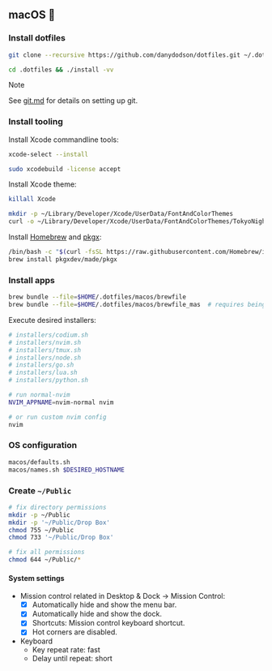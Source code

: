 ## macOS 🍎

### Install dotfiles

```bash
git clone --recursive https://github.com/danydodson/dotfiles.git ~/.dotfiles

cd .dotfiles && ./install -vv
```

> [!NOTE]
>
> See [git.md](git.md) for details on setting up git.

### Install tooling

Install Xcode commandline tools:

```bash
xcode-select --install

sudo xcodebuild -license accept
```

Install Xcode theme:

```bash
killall Xcode

mkdir -p ~/Library/Developer/Xcode/UserData/FontAndColorThemes
curl -o ~/Library/Developer/Xcode/UserData/FontAndColorThemes/TokyoNight.xccolortheme https://raw.githubusercontent.com/mesqueeb/TokyoNightXcodeTheme/refs/heads/main/TokyoNight.xccolortheme
```

Install [Homebrew](https://brew.sh/) and [pkgx](https://pkgx.sh):

```bash
/bin/bash -c "$(curl -fsSL https://raw.githubusercontent.com/Homebrew/install/HEAD/install.sh)"
brew install pkgxdev/made/pkgx
```

### Install apps

```bash
brew bundle --file=$HOME/.dotfiles/macos/brewfile
brew bundle --file=$HOME/.dotfiles/macos/brewfile_mas  # requires being logged into the App Store
```

Execute desired installers:

```bash
# installers/codium.sh
# installers/nvim.sh
# installers/tmux.sh
# installers/node.sh
# installers/go.sh
# installers/lua.sh
# installers/python.sh

# run normal-nvim
NVIM_APPNAME=nvim-normal nvim

# or run custom nvim config
nvim
```

### OS configuration

```bash
macos/defaults.sh
macos/names.sh $DESIRED_HOSTNAME
```

### Create `~/Public`

```bash
# fix directory permissions
mkdir -p ~/Public
mkdir -p '~/Public/Drop Box'
chmod 755 ~/Public
chmod 733 '~/Public/Drop Box'

# fix all permissions
chmod 644 ~/Public/*
```

#### System settings

-   Mission control related in Desktop & Dock → Mission Control:
    -   [x] Automatically hide and show the menu bar.
    -   [x] Automatically hide and show the dock.
    -   [x] Shortcuts: Mission control keyboard shortcut.
    -   [x] Hot corners are disabled.
-   Keyboard
    -   Key repeat rate: fast
    -   Delay until repeat: short
